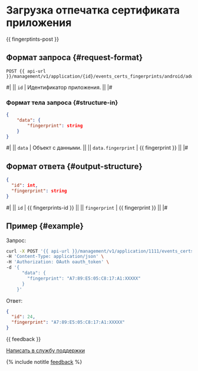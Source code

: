 # Загрузка отпечатка сертификата приложения

{{ fingerptints-post }}

## Формат запроса {#request-format}

```
POST {{ api-url }}/management/v1/application/{id}/events_certs_fingerprints/android/add
```

#|
|| `id` | Идентификатор приложения. ||
|#

### Формат тела запроса {#structure-in}

```json translate=no
{
    "data": {
        "fingerprint": string
    }
}
```

#|
|| `data` | Объект с данными. ||
|| `data.fingerprint` | {{ fingerprint }} ||
|#

## Формат ответа {#output-structure}

```json translate=no
{
  "id": int,
  "fingerprint": string
}
```

#|
|| `id` | {{ fingerprints-id }} ||
|| `fingerprint` | {{ fingerprint }} ||
|#

## Пример {#example}

Запрос:
```bash translate=no
curl -X POST '{{ api-url }}/management/v1/application/1111/events_certs_fingerprints/android/add' \
-H 'Content-Type: application/json' \
-H 'Authorization: OAuth oauth_token' \
-d '{
      "data": {
        "fingerprint": "A7:89:E5:05:C8:17:A1:XXXXX"
      }
    }'
```

Ответ:

```json translate=no
{
  "id": 24,
  "fingerprint": "A7:89:E5:05:C8:17:A1:XXXXX"
}
```

{{ feedback }}

<a href="../../../troubleshooting/feedback-new.html">
  <span class="button">Написать в службу поддержки</span>
</a>

{% include notitle [feedback](../../../_includes/feedback-button.md) %}
